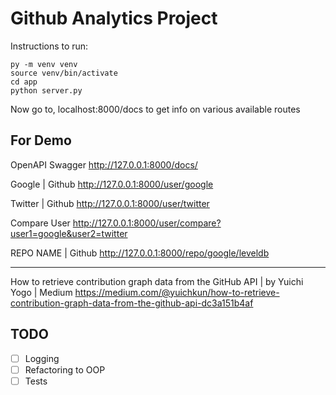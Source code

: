 # Github Analytics Project

Instructions to run:
```
py -m venv venv
source venv/bin/activate
cd app
python server.py
```

Now go to,
localhost:8000/docs to get info on various available routes

## For Demo

OpenAPI Swagger
http://127.0.0.1:8000/docs/

Google | Github
http://127.0.0.1:8000/user/google

Twitter | Github
http://127.0.0.1:8000/user/twitter

Compare User
http://127.0.0.1:8000/user/compare?user1=google&user2=twitter

REPO NAME | Github
http://127.0.0.1:8000/repo/google/leveldb


----

How to retrieve contribution graph data from the GitHub API | by Yuichi Yogo | Medium
https://medium.com/@yuichkun/how-to-retrieve-contribution-graph-data-from-the-github-api-dc3a151b4af

## TODO 
- [ ] Logging
- [ ] Refactoring to OOP
- [ ] Tests